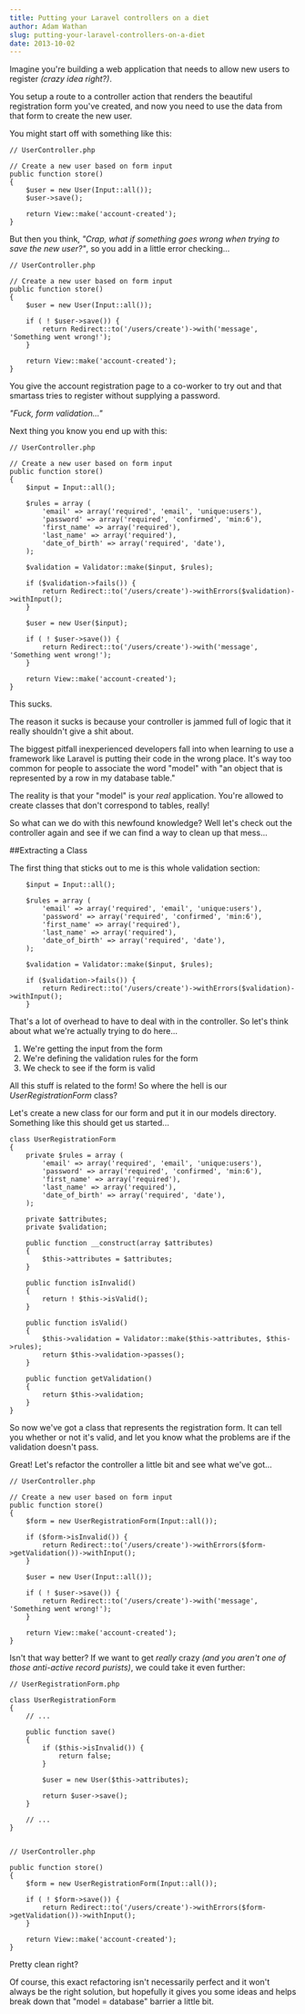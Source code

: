 ```yaml
---
title: Putting your Laravel controllers on a diet
author: Adam Wathan
slug: putting-your-laravel-controllers-on-a-diet
date: 2013-10-02
---
```


Imagine you're building a web application that needs to allow new users to register *(crazy idea right?)*.

You setup a route to a controller action that renders the beautiful registration form you've created, and now you need to use the data from that form to create the new user.

You might start off with something like this:
~~~language-php
// UserController.php

// Create a new user based on form input
public function store()
{
	$user = new User(Input::all());
	$user->save();

	return View::make('account-created');
}
~~~

But then you think, *"Crap, what if something goes wrong when trying to save the new user?"*, so you add in a little error checking...
~~~language-php
// UserController.php

// Create a new user based on form input
public function store()
{
	$user = new User(Input::all());

	if ( ! $user->save()) {
		return Redirect::to('/users/create')->with('message', 'Something went wrong!');
	}

	return View::make('account-created');
}
~~~

You give the account registration page to a co-worker to try out and that smartass tries to register without supplying a password.

*"Fuck, form validation..."*

Next thing you know you end up with this:

~~~language-php
// UserController.php

// Create a new user based on form input
public function store()
{
	$input = Input::all();

	$rules = array (
		'email' => array('required', 'email', 'unique:users'),
		'password' => array('required', 'confirmed', 'min:6'),
		'first_name' => array('required'),
		'last_name' => array('required'),
		'date_of_birth' => array('required', 'date'),
	);

	$validation = Validator::make($input, $rules);

	if ($validation->fails()) {
		return Redirect::to('/users/create')->withErrors($validation)->withInput();
	}

	$user = new User($input);

	if ( ! $user->save()) {
		return Redirect::to('/users/create')->with('message', 'Something went wrong!');
	}

	return View::make('account-created');
}
~~~

This sucks.

The reason it sucks is because your controller is jammed full of logic that it really shouldn't give a shit about.

The biggest pitfall inexperienced developers fall into when learning to use a framework like Laravel is putting their code in the wrong place. It's way too common for people to associate the word "model" with "an object that is represented by a row in my database table."

The reality is that your "model" is your *real* application. You're allowed to create classes that don't correspond to tables, really!

So what can we do with this newfound knowledge? Well let's check out the controller again and see if we can find a way to clean up that mess...

##Extracting a Class

The first thing that sticks out to me is this whole validation section:

~~~language-php
	$input = Input::all();

	$rules = array (
		'email' => array('required', 'email', 'unique:users'),
		'password' => array('required', 'confirmed', 'min:6'),
		'first_name' => array('required'),
		'last_name' => array('required'),
		'date_of_birth' => array('required', 'date'),
	);

	$validation = Validator::make($input, $rules);

	if ($validation->fails()) {
		return Redirect::to('/users/create')->withErrors($validation)->withInput();
	}
~~~

That's a lot of overhead to have to deal with in the controller. So let's think about what we're actually trying to do here...

1. We're getting the input from the form
2. We're defining the validation rules for the form
3. We check to see if the form is valid

All this stuff is related to the form! So where the hell is our *UserRegistrationForm* class?

Let's create a new class for our form and put it in our models directory. Something like this should get us started...

~~~language-php
class UserRegistrationForm
{
	private $rules = array (
		'email' => array('required', 'email', 'unique:users'),
		'password' => array('required', 'confirmed', 'min:6'),
		'first_name' => array('required'),
		'last_name' => array('required'),
		'date_of_birth' => array('required', 'date'),
	);

	private $attributes;
	private $validation;

	public function __construct(array $attributes)
	{
		$this->attributes = $attributes;
	}

	public function isInvalid()
	{
		return ! $this->isValid();
	}

	public function isValid()
	{
		$this->validation = Validator::make($this->attributes, $this->rules);
		return $this->validation->passes();
	}

	public function getValidation()
	{
		return $this->validation;
	}
}
~~~

So now we've got a class that represents the registration form. It can tell you whether or not it's valid, and let you know what the problems are if the validation doesn't pass.

Great! Let's refactor the controller a little bit and see what we've got...

~~~language-php
// UserController.php

// Create a new user based on form input
public function store()
{
	$form = new UserRegistrationForm(Input::all());

	if ($form->isInvalid()) {
		return Redirect::to('/users/create')->withErrors($form->getValidation())->withInput();
	}

	$user = new User(Input::all());

	if ( ! $user->save()) {
		return Redirect::to('/users/create')->with('message', 'Something went wrong!');
	}

	return View::make('account-created');
}
~~~

Isn't that way better? If we want to get *really* crazy *(and you aren't one of those anti-active record purists)*, we could take it even further:

~~~language-php
// UserRegistrationForm.php

class UserRegistrationForm
{
	// ...

	public function save()
	{
		if ($this->isInvalid()) {
			return false;
		}

		$user = new User($this->attributes);

		return $user->save();
	}

	// ...
}


// UserController.php

public function store()
{
	$form = new UserRegistrationForm(Input::all());

	if ( ! $form->save()) {
		return Redirect::to('/users/create')->withErrors($form->getValidation())->withInput();
	}

	return View::make('account-created');
}
~~~

Pretty clean right?

Of course, this exact refactoring isn't necessarily perfect and it won't always be the right solution, but hopefully it gives you some ideas and helps break down that "model = database" barrier a little bit.
